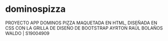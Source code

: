# dominospizza

PROYECTO APP DOMINOS PIZZA MAQUETADA EN HTML, DISEÑADA EN CSS CON LA GRILLA DE DISEÑO DE BOOTSTRAP
AYRTON RAÚL BOLAÑOS WALDO | S19004909
